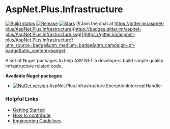 # AspNet.Plus.Infrastructure

[![Build status](https://ci.appveyor.com/api/projects/status/epfbjp9pbsh7gaa7?svg=true)](https://ci.appveyor.com/project/codematrix/aspnet-plus-infrastructure) 
[![Release](https://img.shields.io/github/release/aspnet-plus/AspNet.Plus.Infrastructure.svg)](https://github.com/aspnet-plus/AspNet.Plus.Infrastructure/releases/latest)
[![Stars](https://img.shields.io/github/stars/aspnet-plus/AspNet.Plus.Infrastructure.svg)](https://github.com/aspnet-plus/AspNet.Plus.Infrastructure/stargazers)
[![Join the chat at https://gitter.im/aspnet-plus/AspNet.Plus.Infrastructure](https://badges.gitter.im/aspnet-plus/AspNet.Plus.Infrastructure.svg)](https://gitter.im/aspnet-plus/AspNet.Plus.Infrastructure?utm_source=badge&utm_medium=badge&utm_campaign=pr-badge&utm_content=badge)

A set of Nuget packages to help ASP.NET 5 developers build simple quality infrastructure related code.

**Available Nuget packages**

* [![NuGet version](http://img.shields.io/nuget/v/AspNet.Plus.Infrastructure.ExceptionInterceptHandler.svg?style=flat)](https://www.nuget.org/packages/AspNet.Plus.Infrastructure.ExceptionInterceptHandler/1.0.0-rc2/)  AspNet.Plus.Infrastructure.ExceptionInterceptHandler


### Helpful Links

* [Getting Started](https://github.com/aspnet-plus/Home/blob/master/README.md)
* [How to contribute](https://github.com/aspnet-plus/Home/blob/master/CONTRIBUTING.md)
* [Engineering Guidelines](https://github.com/aspnet-plus/Home/wiki/Engineering-guidelines)
 
